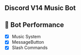 ## Discord V14 Music Bot

## 📑 Bot Performance

- [x] Music System
- [x] MessageButton
- [x] Slash Commands
